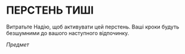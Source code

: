 ﻿# ПЕРСТЕНЬ ТИШІ

Витратьте Надію, щоб активувати цей перстень. Ваші кроки будуть безшумними до вашого наступного відпочинку.

*Предмет*